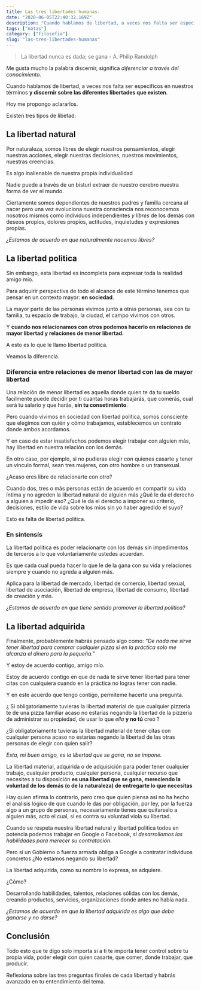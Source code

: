 ```yaml
---
title: Las tres libertades humanas.
date: "2020-06-05T22:40:32.169Z"
description: "Cuando hablamos de libertad, a veces nos falta ser especificos en nuestros términos y discernir sobre las diferentes libertades que existen."
tags: ["notas"]
category: ["filosofia"]
slug: "las-tres-libertades-humanas"
---
```


> La libertad nunca es dada; se gana - A. Philip Randolph

Me gusta mucho la palabra discernir, significa _diferenciar a través del conocimiento._

Cuando hablamos de libertad, a veces nos falta ser especificos en nuestros términos **y discernir sobre las diferentes libertades que existen**.

Hoy me propongo aclararlos.

Existen tres tipos de libetad:

## La libertad natural

Por naturaleza, somos libres de elegir nuestros pensamientos, elegir nuestras acciones, elegir nuestras decisiones, nuestros movimientos, nuestras creencias.

Es algo inalienable de nuestra propia individualidad

Nadie puede a través de un bisturí extraer de nuestro cerebro nuestra forma de ver el mundo.

Ciertamente somos dependientes de nuestros padres y familia cercana al nacer pero una vez evoluciona nuestra consciencia nos reconocemos nosotros mismos como individuos independientes _y libres_ de los demás con deseos propios, dolores propios, actitudes, inquietudes y expresiones propias.

_¿Estamos de acuerdo en que naturalmente nacemos libres?_

## La libertad politica

Sin embargo, esta libertad es incompleta para expresar toda la realidad amigo mío.

Para adquirir perspectiva de todo el alcance de este término tenemos que pensar en un contexto mayor: **en sociedad**.

La mayor parte de las personas vivimos junto a otras personas, sea con tu familia, tu espacio de trabajo, la ciudad, el campo vivimos con otros.

Y **cuando nos relacionamos con otros podemos hacerlo en relaciones de mayor libertad y relaciones de menor libertad.**

A esto es lo que le llamo libertad politica.

Veamos la diferencia.

### Diferencia entre relaciones de menor libertad con las de mayor libertad

Una relación de menor libertad es aquella donde quien te da tu sueldo facilmente puede decidir por ti cuantas horas trabajarás, que comerás, cual será tu salario y que harás, **sin tu consetimiento**.

Pero cuando vivimos en sociedad con libertad politica, somos consciente que elegimos con quién y cómo trabajamos, establecemos un contrato donde ambos acordamos.

Y en caso de estar insatisfechos podemos elegir trabajar con alguien más, hay libertad en nuestra relación con los demás.

En otro caso, por ejemplo, si no pudieras elegir con quienes casarte y tener un vinculo formal, sean tres mujeres, con otro hombre o un transexual.

¿Acaso eres libre de relacionarte con otro?

Cuando dos, tres o más personas están de acuerdo en compartir su vida íntima y no agreden la libertad natural de alguien más ¿Qué le da el derecho a alguien a impedir eso? ¿Qué le da el derecho a imponer su criterio, decisiones, estilo de vida sobre los míos sin yo haber agredido el suyo?

Esto es falta de libertad politica.

### En sintensís

La libertad politica es poder relacionarte con los demás sin impedimentos de terceros a lo que voluntariamente ustedes acuerdan.

Es que cada cual pueda hacer lo que le de la gana con su vida y relaciones siempre y cuando no agreda a alguien más.

Aplica para la libertad de mercado, libertad de comercio, libertad sexual, libertad de asociación, libertad de empresa, libertad de consumo, libertad de creación y más.

_¿Estamos de acuerdo en que tiene sentido promover la libertad politica?_

## La libertad adquirida

Finalmente, probablemente habrás pensado algo como: _"De nada me sirve tener libertad para comprar cualquier pizza si en la práctica solo me alcanza el dinero para la pequeña."_

Y estoy de acuerdo contigo, amigo mío.

Estoy de acuerdo contigo en que de nada te sirve tener libertad para tener citas con cualquiera cuando en la práctica no logras tener con nadie.

Y en este acuerdo que tengo contigo, permiteme hacerte una pregunta.

¿ Si obligatoriamente tuvieras la libertad material de que cualquier pizzeria te de una pizza familiar acaso no estarias negando la libertad de la pizzeria de administrar su propiedad, de usar lo que _ella_ **y no tú** creó ?

¿Si obligatoriamente tuvieras la libertad material de tener citas con cualquier persona acaso no estarias negando la libertad de las otras personas de elegir con quien salir?

_Esta, mi buen amigo, es la libertad que se gana, no se impone._

La libertad material, adquirida o de adquisición para poder tener cualquier trabajo, cualquier producto, cualquier persona, cualquier recurso que necesites a tu disposición **es una libertad que se gana, mereciendo la voluntad de los demás (o de la naturaleza) de entregarte lo que necesitas**

Hay quien afirma lo contrario, pero creo que quien piensa así no ha hecho el analisis lógico de que cuando le das por obligación, por ley, por la fuerza algo a un grupo de personas, necesariamente tienes que quitarselo a alguien más, acto el cual, si es contra su voluntad viola su libertad.

Cuando se respeta nuestra libertad natural y libertad politica todos en potencia podemos trabajar en Google o Facebook, _si desarrollamos las habilidades para merecer su contratación_.

Pero si un Gobierno o fuerza armada obliga a Google a contratar individuos concretos ¿No estamos negando su libertad?

La libertad adquirida, como su nombre lo expresa, se adquiere.

¿Cómo?

Desarrollando habilidades, talentos, relaciones sólidas con los demás, creando productos, servicios, organizaciones donde antes no había nada.

_¿Estamos de acuerdo en que la libertad adquirida es algo que debe ganarse y no darse?_

## Conclusión

Todo esto que te digo solo importa si a ti te importa tener control sobre tu propia vida, poder elegir con quien casarte, que comer, donde trabajar, que producir.

Reflexiona sobre las tres preguntas finales de cada libertad y habrás avanzado en tu entendimiento del tema.
